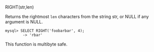 RIGHT(str,len)

Returns the rightmost `len` characters from the string str, or NULL if any argument is NULL.

```
mysql> SELECT RIGHT('foobarbar', 4);
        -> 'rbar'
```

This function is multibyte safe.
        

